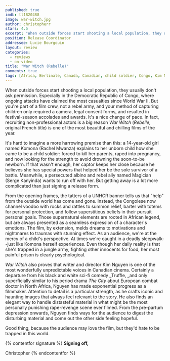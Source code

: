 ```yaml
---
published: true
imdb: tt1820488
image: war-witch.jpg
author: christopherr
stars: 4.5
excerpt: "When outside forces start shooting a local population, they usually don&rsquo;t ask &nbsp;permission. Especially in the Democratic Republic of Congo, where ongoing attacks have claimed the most casualties since World War II."
position: Release Coordinator
addressee: Lucie Bourgouin
layout: review
categories: 
  - reviews
  - on-video
title: "War Witch (Rebelle)"
comments: true
tags: [Africa, Berlinale, Canada, Canadian, child soldier, Congo, Kim Nguyen, Oscar, Rachel Mwanza, Rebelle, Uncategorized, war, War Witch]
---
```

When outside forces start shooting a local population, they usually don't ask  permission. Especially in the Democratic Republic of Congo, where ongoing attacks have claimed the most casualties since World War II. But you're part of a film crew, not a rebel army, and your method of capturing children only required a camera, legal consent forms, and resulted in festival-season accolades and awards. It's a nice change of pace. In fact, recruiting non-professional actors is a big reason _War Witch_ (_Rebelle_, original French title) is one of the most beautiful and chilling films of the year.

It's hard to imagine a more harrowing premise than this: a 14-year-old girl named Komona (Rachel Mwanza) explains to her unborn child how she came to be a child soldier: forced to kill her parents, raped into pregnancy, and now looking for the strength to avoid drowning the soon-to-be newborn. If that wasn't enough, her captor keeps her close because he believes she has special powers that helped her be the sole survivor of a battle. Meanwhile, a persecuted albino and rebel ally named Magician (Serge Kanyinda) wants to run off with her.  But getting away is a lot more complicated than just signing a release form.

From the opening frames, the tatters of a UNHCR banner tells us that "help" from the outside world has come and gone. Instead, the Congolese now channel voodoo with rocks and rattles to summon relief, barter with totems for personal protection, and follow superstitious beliefs in their pursuit personal goals. Those supernatural elements are rooted in African legend, but are always presented as a seamless expression of a character's emotions. The film, by extension, melds dreams to motivations and nightmares to traumas with stunning effect. As an audience, we're at the mercy of a child's perspective. At times we're caught in a deadly sleepwalk--just  like Komona herself experiences. Even though her daily reality is that she's trapped in a jungle army, fighting other innocents for food, her most painful prison is clearly psychological.

_War Witch_ also proves that writer and director Kim Nguyen is one of the most wonderfully unpredictable voices in Canadian cinema. Certainly a departure from his black and white sci-fi comedy _Truffle, _and only superficially similar to his period drama _The City_ about European combat doctor in North Africa, Nguyen has made exponential progress as a filmmaker. Attention to detail is a particular strength, as he crafts iconic and haunting images that always feel relevant to the story. He also finds an elegant way to handle distasteful material in what might be the most personally punishing rape-revenge scene ever filmed.  From the pre-partum depression onwards, Nguyen finds ways for the audience to digest the disturbing material and come out the other side feeling hopeful.

Good thing, because the audience may love the film, but they'd hate to be trapped in this world.

{% contentfor signature %}
**Signing off,**

Christopher
{% endcontentfor %}